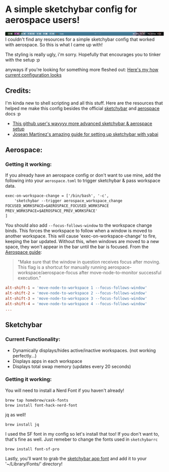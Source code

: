 # A simple sketchybar config for aerospace users!
![alt text](bar_img.png)
I couldn't find any resources for a simple sketchybar config that worked with aerospace. So this is what I came up with!

The styling is really ugly, i'm sorry. Hopefully that encourages you to tinker with the setup :p

anyways if you're looking for something more fleshed out:
[Here's my how current configuration looks](https://github.com/Kainoa-h/MacSetup)

## Credits:
I'm kinda new to shell scripting and all this stuff.
Here are the resources that helped me make this config besides the official [sketchybar](https://felixkratz.github.io/SketchyBar/config/bar) and [aerospace](https://nikitabobko.github.io/AeroSpace/guide) docs :p

 - [This github user's wayyyy more advanced sketchybar & aerospace setup](https://github.com/forteleaf/sketkchybar-with-aerospace)
 - [Josean Martinez's amazing guide for setting up sketchybar with yabai](https://www.josean.com/posts/sketchybar-setup)

## Aerospace:
### Getting it working:

If you already have an aerospace config or don't want to use mine, add the following into your `aerospace.toml` to trigger sketchybar & pass workspace data.
``` Shell
exec-on-workspace-change = ['/bin/bash', '-c',
    'sketchybar --trigger aerospace_workspace_change FOCUSED_WORKSPACE=$AEROSPACE_FOCUSED_WORKSPACE PREV_WORKSPACE=$AEROSPACE_PREV_WORKSPACE'
]
```



You should also add `--focus-follows-window` to the workspace change binds.
This forces the workspace to follow when a window is moved to another workspace. This will cause 'exec-on-workspace-change' to fire, keeping the bar updated.
Without this, when windows are moved to a new space, they won't appear in the bar until the bar is focused.
From the [Aerospace guide](https://nikitabobko.github.io/AeroSpace/commands#move-node-to-workspace):

> "Make sure that the window in question receives focus after moving. This flag is a shortcut for manually running aerospace-workspace/aerospace-focus after move-node-to-monitor successful execution."

``` toml
alt-shift-1 = 'move-node-to-workspace 1 --focus-follows-window'
alt-shift-2 = 'move-node-to-workspace 2 --focus-follows-window'
alt-shift-3 = 'move-node-to-workspace 3 --focus-follows-window'
alt-shift-4 = 'move-node-to-workspace 4 --focus-follows-window'
...
```

## Sketchybar
### Current Functionality:
 - Dynamically displays/hides active/inactive workspaces. (not working perfectly...)
 - Displays apps in each workspace
 - Displays total swap memory (updates every 20 seconds)

### Getting it working:
You will need to install a Nerd Font if you haven't already!
``` Shell
brew tap homebrew/cask-fonts
brew install font-hack-nerd-font
```

jq as well!
``` Shell
brew install jq
```

I used the SF font in my config so let's install that too! If you don't want to, that's fine as well. Just remeber to change the fonts used in `sketchybarrc`
```
brew install font-sf-pro
```

Lastly, you'll want to grab the [sketchybar app font](https://github.com/kvndrsslr/sketchybar-app-font/releases) and add it to your '~/Library/Fonts/' directory!
